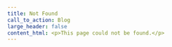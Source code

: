 ```yaml
---
title: Not Found
call_to_action: Blog
large_header: false
content_html: <p>This page could not be found.</p>
---
```

